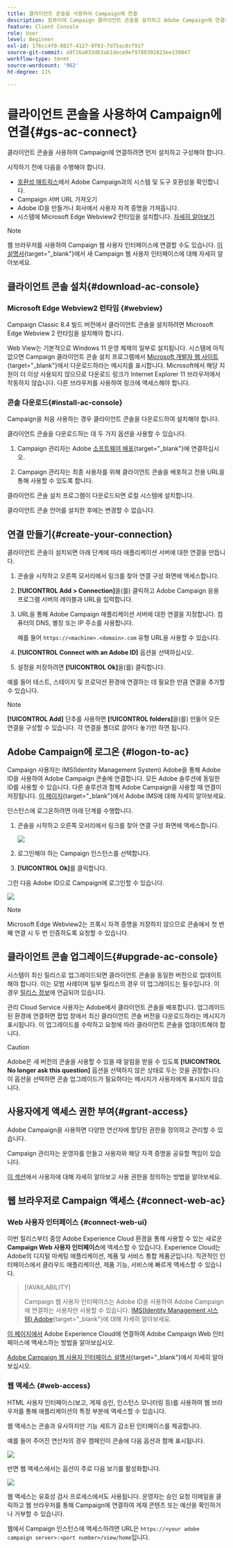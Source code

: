 ```yaml
---
title: 클라이언트 콘솔을 사용하여 Campaign에 연결
description: 컴퓨터에 Campaign 클라이언트 콘솔을 설치하고 Adobe Campaign에 연결하는 방법을 알아보십시오
feature: Client Console
role: User
level: Beginner
exl-id: 176cc4f0-8827-4127-9f03-7d75ac8cf917
source-git-commit: a9f26a033d63ab1dece9ef9780392823ee130047
workflow-type: tm+mt
source-wordcount: '962'
ht-degree: 11%

---
```


# 클라이언트 콘솔을 사용하여 Campaign에 연결{#gs-ac-connect}

클라이언트 콘솔을 사용하여 Campaign에 연결하려면 먼저 설치하고 구성해야 합니다.

시작하기 전에 다음을 수행해야 합니다.

* [호환성 매트릭스](compatibility-matrix.md)에서 Adobe Campaign과의 시스템 및 도구 호환성을 확인합니다.
* Campaign 서버 URL 가져오기
* Adobe ID을 만들거나 회사에서 사용자 자격 증명을 가져옵니다.
* 시스템에 Microsoft Edge Webview2 런타임을 설치합니다. [자세히 알아보기](#webview)


>[!NOTE]
>
>웹 브라우저를 사용하여 Campaign 웹 사용자 인터페이스에 연결할 수도 있습니다. [이 설명서](https://experienceleague.adobe.com/docs/campaign-web/v8/campaign-web-home.html?lang=ko){target="_blank"}에서 새 Campaign 웹 사용자 인터페이스에 대해 자세히 알아보세요.


## 클라이언트 콘솔 설치{#download-ac-console}

### Microsoft Edge Webview2 런타임 {#webview}

Campaign Classic 8.4 빌드 버전에서 클라이언트 콘솔을 설치하려면 Microsoft Edge Webview 2 런타임을 설치해야 합니다.

Web View는 기본적으로 Windows 11 운영 체제의 일부로 설치됩니다. 시스템에 아직 없으면 Campaign 클라이언트 콘솔 설치 프로그램에서 [Microsoft 개발자 웹 사이트](http://www.adobe.com/go/acc-ms-webview2-runtime-download_kr){target="_blank"}에서 다운로드하라는 메시지를 표시합니다. Microsoft에서 해당 지원이 더 이상 사용되지 않으므로 다운로드 링크가 Internet Explorer 11 브라우저에서 작동하지 않습니다. 다른 브라우저를 사용하여 링크에 액세스해야 합니다.

### 콘솔 다운로드{#install-ac-console}

Campaign을 처음 사용하는 경우 클라이언트 콘솔을 다운로드하여 설치해야 합니다.

클라이언트 콘솔을 다운로드하는 데 두 가지 옵션을 사용할 수 있습니다.

1. Campaign 관리자는 Adobe [소프트웨어 배포](https://experience.adobe.com/#/downloads/content/software-distribution/ko/campaign.html){target="_blank"}에 연결하십시오.

1. Campaign 관리자는 최종 사용자를 위해 클라이언트 콘솔을 배포하고 전용 URL을 통해 사용할 수 있도록 합니다.

클라이언트 콘솔 설치 프로그램이 다운로드되면 로컬 시스템에 설치합니다.

클라이언트 콘솔 언어를 설치한 후에는 변경할 수 없습니다.

## 연결 만들기{#create-your-connection}

클라이언트 콘솔이 설치되면 아래 단계에 따라 애플리케이션 서버에 대한 연결을 만듭니다.

1. 콘솔을 시작하고 오른쪽 모서리에서 링크를 찾아 연결 구성 화면에 액세스합니다.

1. **[!UICONTROL Add > Connection]**&#x200B;을(를) 클릭하고 Adobe Campaign 응용 프로그램 서버의 레이블과 URL을 입력합니다.

1. URL을 통해 Adobe Campaign 애플리케이션 서버에 대한 연결을 지정합니다. 컴퓨터의 DNS, 별칭 또는 IP 주소를 사용합니다.

   예를 들어 `https://<machine>.<domain>.com` 유형 URL을 사용할 수 있습니다.

1. **[!UICONTROL Connect with an Adobe ID]** 옵션을 선택하십시오.

1. 설정을 저장하려면 **[!UICONTROL Ok]**&#x200B;을(를) 클릭합니다.

예를 들어 테스트, 스테이지 및 프로덕션 환경에 연결하는 데 필요한 만큼 연결을 추가할 수 있습니다.

>[!NOTE]
>
>**[!UICONTROL Add]** 단추를 사용하면 **[!UICONTROL folders]**&#x200B;을(를) 만들어 모든 연결을 구성할 수 있습니다. 각 연결을 폴더로 끌어다 놓기만 하면 됩니다.

## Adobe Campaign에 로그온 {#logon-to-ac}

Campaign 사용자는 IMS(Identity Management System) Adobe을 통해 Adobe ID을 사용하여 Adobe Campaign 콘솔에 연결합니다. 모든 Adobe 솔루션에 동일한 ID를 사용할 수 있습니다. 다른 솔루션과 함께 Adobe Campaign을 사용할 때 연결이 저장됩니다. [이 페이지](https://helpx.adobe.com/kr/enterprise/using/identity.html){target="_blank"}에서 Adobe IMS에 대해 자세히 알아보세요.

인스턴스에 로그온하려면 아래 단계를 수행합니다.

1. 콘솔을 시작하고 오른쪽 모서리에서 링크를 찾아 연결 구성 화면에 액세스합니다.

   ![](assets/connectToCampaign.png)

1. 로그인해야 하는 Campaign 인스턴스를 선택합니다.

1. **[!UICONTROL Ok]**&#x200B;를 클릭합니다.

그런 다음 Adobe ID으로 Campaign에 로그인할 수 있습니다.

![](assets/adobeID.png)

>[!NOTE]
>
>Microsoft Edge Webview2는 프록시 자격 증명을 저장하지 않으므로 콘솔에서 첫 번째 연결 시 두 번 인증하도록 요청할 수 있습니다.

## 클라이언트 콘솔 업그레이드{#upgrade-ac-console}

시스템이 최신 릴리스로 업그레이드되면 클라이언트 콘솔을 동일한 버전으로 업데이트해야 합니다. 이는 모범 사례이며 일부 릴리스의 경우 이 업그레이드는 필수입니다. 이 경우 [릴리스 정보](release-notes.md)에 언급되어 있습니다.

관리 Cloud Service 사용자는 Adobe에서 클라이언트 콘솔을 배포합니다. 업그레이드된 환경에 연결하면 팝업 창에서 최신 클라이언트 콘솔 버전을 다운로드하라는 메시지가 표시됩니다. 이 업그레이드를 수락하고 요청에 따라 클라이언트 콘솔을 업데이트해야 합니다.

>[!CAUTION]
>
>Adobe은 새 버전의 콘솔을 사용할 수 있을 때 알림을 받을 수 있도록 **[!UICONTROL No longer ask this question]** 옵션을 선택하지 않은 상태로 두는 것을 권장합니다. 이 옵션을 선택하면 콘솔 업그레이드가 필요하다는 메시지가 사용자에게 표시되지 않습니다.
>



## 사용자에게 액세스 권한 부여{#grant-access}

Adobe Campaign을 사용하면 다양한 연산자에 할당된 권한을 정의하고 관리할 수 있습니다.

Campaign 관리자는 운영자를 만들고 사용자와 해당 자격 증명을 공유할 책임이 있습니다.

[이 섹션](gs-permissions.md)에서 사용자에 대해 자세히 알아보고 사용 권한을 정의하는 방법을 알아보세요.


## 웹 브라우저로 Campaign 액세스 {#connect-web-ac}

### Web 사용자 인터페이스 {#connect-web-ui}

이번 릴리스부터 중앙 Adobe Experience Cloud 환경을 통해 사용할 수 있는 새로운 **Campaign Web 사용자 인터페이스**&#x200B;에 액세스할 수 있습니다. Experience Cloud는 Adobe의 디지털 마케팅 애플리케이션, 제품 및 서비스 통합 제품군입니다. 직관적인 인터페이스에서 클라우드 애플리케이션, 제품 기능, 서비스에 빠르게 액세스할 수 있습니다. 

>[!AVAILABILITY]
>
>Campaign 웹 사용자 인터페이스는 Adobe ID을 사용하여 Adobe Campaign에 연결하는 사용자만 사용할 수 있습니다. [IMS(Identity Management 시스템) Adobe](https://helpx.adobe.com/kr/enterprise/using/identity.html){target="_blank"}에 대해 자세히 알아보세요.
>

[이 페이지에서](campaign-ui.md#ac-web-ui) Adobe Experience Cloud에 연결하여 Adobe Campaign Web 인터페이스에 액세스하는 방법을 알아보십시오.

[Adobe Campaign 웹 사용자 인터페이스 설명서](https://experienceleague.adobe.com/ko/docs/campaign-web/v8/campaign-web-home){target="_blank"}에서 자세히 알아보십시오.

### 웹 액세스 {#web-access}

HTML 사용자 인터페이스(보고, 게재 승인, 인스턴스 모니터링 등)를 사용하여 웹 브라우저를 통해 애플리케이션의 특정 부분에 액세스할 수 있습니다.

웹 액세스는 콘솔과 유사하지만 기능 세트가 감소된 인터페이스를 제공합니다.

예를 들어 주어진 연산자의 경우 캠페인이 콘솔에 다음 옵션과 함께 표시됩니다.

![](assets/campaign-from-console.png)

반면 웹 액세스에서는 옵션이 주로 다음 보기를 활성화합니다.

![](assets/campaign-from-web.png)

웹 액세스는 유효성 검사 프로세스에서도 사용됩니다. 운영자는 승인 요청 이메일을 클릭하고 웹 브라우저를 통해 Campaign에 연결하여 게재 콘텐츠 또는 예산을 확인하거나 거부할 수 있습니다.

웹에서 Campaign 인스턴스에 액세스하려면 URL은 `https://<your adobe campaign server>:<port number>/view/home`입니다.
